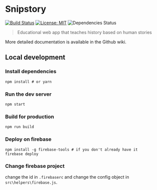 # Snipstory

[![Build Status](https://travis-ci.org/oSoc17/snipstory.svg?branch=develop)](https://travis-ci.org/oSoc17/snipstory)
[![License: MIT](https://img.shields.io/badge/License-MIT-blue.svg)](https://opensource.org/licenses/MIT)
![Dependencies Status](https://david-dm.org/osoc17/snipstory.svg)

> Educational web app that teaches history based on human stories

More detailed documentation is available in the Github wiki.

## Local development

### Install dependencies

```shell
npm install # or yarn
```

### Run the dev server

```
npm start
```

### Build for production

```
npm run build
```

### Deploy on firebase

```
npm install -g firebase-tools # if you don't already have it
firebase deploy
```

### Change firebase project

change the id in `.firebaserc` and change the config object in `src\helpers\firebase.js`.
